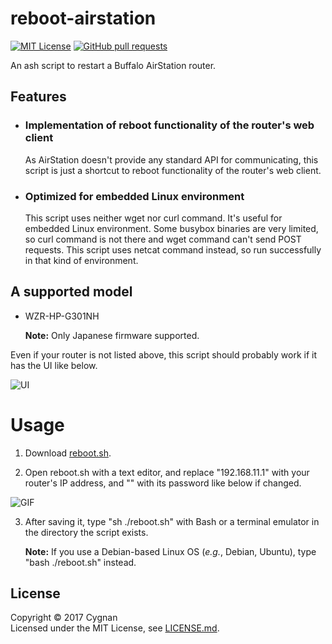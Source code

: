 # reboot-airstation

[![MIT License](http://img.shields.io/badge/license-MIT-cccc00.svg?style=flat)](LICENSE.md)
[![GitHub pull requests](https://img.shields.io/github/issues-pr/cygnan/reboot-airstation.svg?style=flat)](https://github.com/cygnan/game-of-life/pulls)

An ash script to restart a Buffalo AirStation router.

## Features

- ### Implementation of reboot functionality of the router's web client

  As AirStation doesn't provide any standard API for communicating, this script is just a shortcut to reboot functionality of the router's web client.

- ### Optimized for embedded Linux environment

  This script uses neither wget nor curl command. It's useful for embedded Linux environment. Some busybox binaries are very limited, so curl command is not there and wget command can't send POST requests. This script uses netcat command instead, so run successfully in that kind of environment.

## A supported model

- WZR-HP-G301NH

  **Note:** Only Japanese firmware supported.

Even if your router is not listed above, this script should probably work if it has the UI like below.

![UI](https://user-images.githubusercontent.com/25865313/27252525-91070486-539b-11e7-8f55-0fca3da6d5d2.jpg)

# Usage

1. Download [reboot.sh](reboot.sh).

1. Open reboot.sh with a text editor, and replace "192.168.11.1" with your router's IP address, and "" with its password like below if changed.

![GIF](https://user-images.githubusercontent.com/25865313/27253001-eeca661c-53a5-11e7-82ac-93fc29d49ae2.gif)

3. After saving it, type "sh ./reboot.sh" with Bash or a terminal emulator in the directory the script exists.

   **Note:** If you use a Debian-based Linux OS (_e.g._, Debian, Ubuntu), type "bash ./reboot.sh" instead.

## License

Copyright &copy; 2017 Cygnan  
Licensed under the MIT License, see [LICENSE.md](LICENSE.md).
